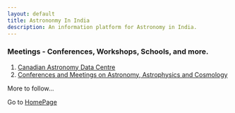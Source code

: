 ```yaml
---
layout: default
title: Astrononmy In India
description: An information platform for Astronomy in India.
---
```

### Meetings - Conferences, Workshops, Schools, and more.

1. [Canadian Astronomy Data Centre](http://www.cadc-ccda.hia-iha.nrc-cnrc.gc.ca/en/meetings/getMeetings.html?year=2020&title=2020%20Meetings)
2. [Conferences and Meetings on Astronomy, Astrophysics and Cosmology](https://www.conference-service.com/conferences/gravitation-and-cosmology.html)


More to follow...

Go to [HomePage](./../index.md)
